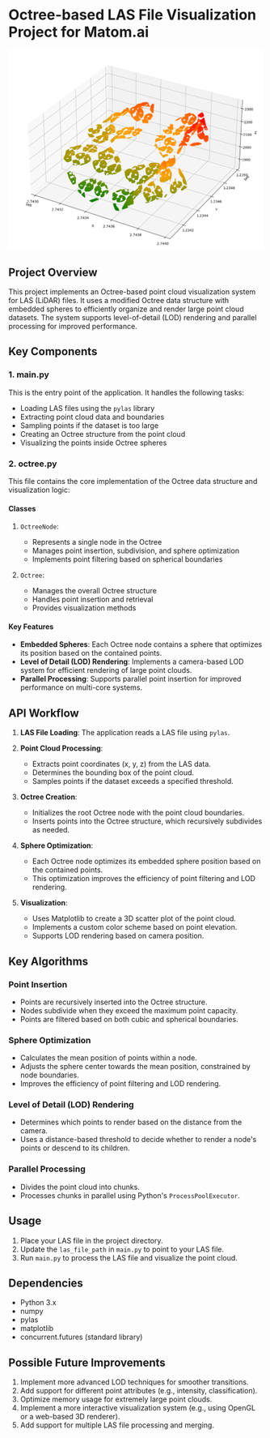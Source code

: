 # Octree-based LAS File Visualization Project for Matom.ai
![alt text](image.png)

## Project Overview

This project implements an Octree-based point cloud visualization system for LAS (LiDAR) files. It uses a modified Octree data structure with embedded spheres to efficiently organize and render large point cloud datasets. The system supports level-of-detail (LOD) rendering and parallel processing for improved performance. 

## Key Components

### 1. main.py

This is the entry point of the application. It handles the following tasks:

- Loading LAS files using the `pylas` library
- Extracting point cloud data and boundaries
- Sampling points if the dataset is too large
- Creating an Octree structure from the point cloud
- Visualizing the points inside Octree spheres

### 2. octree.py

This file contains the core implementation of the Octree data structure and visualization logic:

#### Classes

1. `OctreeNode`:
   - Represents a single node in the Octree
   - Manages point insertion, subdivision, and sphere optimization
   - Implements point filtering based on spherical boundaries

2. `Octree`:
   - Manages the overall Octree structure
   - Handles point insertion and retrieval
   - Provides visualization methods

#### Key Features

- **Embedded Spheres**: Each Octree node contains a sphere that optimizes its position based on the contained points.
- **Level of Detail (LOD) Rendering**: Implements a camera-based LOD system for efficient rendering of large point clouds.
- **Parallel Processing**: Supports parallel point insertion for improved performance on multi-core systems.

## API Workflow

1. **LAS File Loading**: The application reads a LAS file using `pylas`.

2. **Point Cloud Processing**:
   - Extracts point coordinates (x, y, z) from the LAS data.
   - Determines the bounding box of the point cloud.
   - Samples points if the dataset exceeds a specified threshold.

3. **Octree Creation**:
   - Initializes the root Octree node with the point cloud boundaries.
   - Inserts points into the Octree structure, which recursively subdivides as needed.

4. **Sphere Optimization**:
   - Each Octree node optimizes its embedded sphere position based on the contained points.
   - This optimization improves the efficiency of point filtering and LOD rendering.

5. **Visualization**:
   - Uses Matplotlib to create a 3D scatter plot of the point cloud.
   - Implements a custom color scheme based on point elevation.
   - Supports LOD rendering based on camera position.

## Key Algorithms

### Point Insertion
- Points are recursively inserted into the Octree structure.
- Nodes subdivide when they exceed the maximum point capacity.
- Points are filtered based on both cubic and spherical boundaries.

### Sphere Optimization
- Calculates the mean position of points within a node.
- Adjusts the sphere center towards the mean position, constrained by node boundaries.
- Improves the efficiency of point filtering and LOD rendering.

### Level of Detail (LOD) Rendering
- Determines which points to render based on the distance from the camera.
- Uses a distance-based threshold to decide whether to render a node's points or descend to its children.

### Parallel Processing
- Divides the point cloud into chunks.
- Processes chunks in parallel using Python's `ProcessPoolExecutor`.

## Usage

1. Place your LAS file in the project directory.
2. Update the `las_file_path` in `main.py` to point to your LAS file.
3. Run `main.py` to process the LAS file and visualize the point cloud.

## Dependencies

- Python 3.x
- numpy
- pylas
- matplotlib
- concurrent.futures (standard library)

## Possible Future Improvements

1. Implement more advanced LOD techniques for smoother transitions.
2. Add support for different point attributes (e.g., intensity, classification).
3. Optimize memory usage for extremely large point clouds.
4. Implement a more interactive visualization system (e.g., using OpenGL or a web-based 3D renderer).
5. Add support for multiple LAS file processing and merging.
